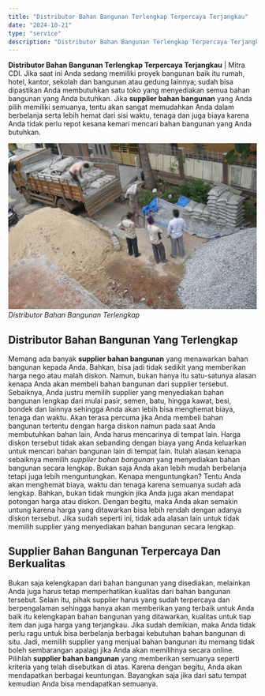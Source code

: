 ```yaml
---
title: "Distributor Bahan Bangunan Terlengkap Terpercaya Terjangkau"
date: "2024-10-21"
type: "service"
description: "Distributor Bahan Bangunan Terlengkap Terpercaya Terjangkau. Jadi, memilih supplier yang menjual bahan bangunan itu memang tidak boleh sembarangan apalagi ji..."
---
```


**Distributor Bahan Bangunan Terlengkap Terpercaya Terjangkau** | Mitra CDI. Jika saat ini Anda sedang memiliki proyek bangunan baik itu rumah, hotel, kantor, sekolah dan bangunan atau gedung lainnya; sudah bisa dipastikan Anda membutuhkan satu toko yang menyediakan semua bahan bangunan yang Anda butuhkan. Jika **supplier bahan bangunan** yang Anda pilih memiliki semuanya, tentu akan sangat memudahkan Anda dalam berbelanja serta lebih hemat dari sisi waktu, tenaga dan juga biaya karena Anda tidak perlu repot kesana kemari mencari bahan bangunan yang Anda butuhkan.

![Distributor Bahan Bangunan Terlengkap](/images/blog/toko-bangunan.jpg)
*Distributor Bahan Bangunan Terlengkap*

 ## Distributor Bahan Bangunan Yang Terlengkap
    
Memang ada banyak **supplier bahan bangunan** yang menawarkan bahan bangunan kepada Anda. Bahkan, bisa jadi tidak sedikit yang memberikan harga nego atau malah diskon. Namun, bukan hanya itu satu-satunya alasan kenapa Anda akan membeli bahan bangunan dari supplier tersebut. Sebaiknya, Anda justru memilih supplier yang menyediakan bahan bangunan lengkap dari mulai pasir, semen, batu, hingga kawat, besi, bondek dan lainnya sehingga Anda akan lebih bisa menghemat biaya, tenaga dan waktu.
Akan terasa percuma jika Anda membeli bahan bangunan tertentu dengan harga diskon namun pada saat Anda membutuhkan bahan lain, Anda harus mencarinya di tempat lain. Harga diskon tersebut tidak akan sebanding dengan biaya yang Anda keluarkan untuk mencari bahan bangunan lain di tempat lain. Itulah alasan kenapa sebaiknya memilih _supplier bahan bangunan_ yang menyediakan bahan bangunan secara lengkap. Bukan saja Anda akan lebih mudah berbelanja tetapi juga lebih menguntungkan.
Kenapa menguntungkan? Tentu Anda akan menghemat biaya, waktu dan tenaga karena semuanya sudah ada lengkap. Bahkan, bukan tidak mungkin jika Anda juga akan mendapat potongan harga atau diskon. Dengan begitu, maka Anda akan semakin untung karena harga yang ditawarkan bisa lebih rendah dengan adanya diskon tersebut. Jika sudah seperti ini, tidak ada alasan lain untuk tidak memilih supplier yang menyediakan bahan bangunan secara lengkap.

 ## Supplier Bahan Bangunan Terpercaya Dan Berkualitas
    
Bukan saja kelengkapan dari bahan bangunan yang disediakan, melainkan Anda juga harus tetap memperhatikan kualitas dari bahan bangunan tersebut. Selain itu, pihak supplier harus yang sudah terpercaya dan berpengalaman sehingga hanya akan memberikan yang terbaik untuk Anda baik itu kelengkapan bahan bangunan yang ditawarkan, kualitas untuk tiap item dan juga harga yang terjangkau. Jika sudah demikian, maka Anda tidak perlu ragu untuk bisa berbelanja berbagai kebutuhan bahan bangunan di situ.
Jadi, memilih supplier yang menjual bahan bangunan itu memang tidak boleh sembarangan apalagi jika Anda akan memilihnya secara online. Pilihlah **supplier bahan bangunan** yang memberikan semuanya seperti kriteria yang telah disebutkan di atas. Karena dengan begitu, Anda akan mendapatkan berbagai keuntungan. Bayangkan saja jika dari satu tempat kemudian Anda bisa mendapatkan semuanya.
